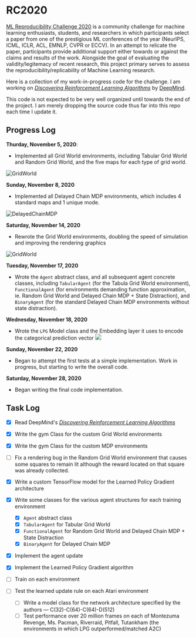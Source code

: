 # RC2020

[ML Reproducibility Challenge 2020](https://paperswithcode.com/rc2020) is a community challenge for machine learning enthusiasts, students, and researchers in which participants select a paper from one of the prestigious ML conferences of the year (NeurIPS, ICML, ICLR, ACL, EMNLP, CVPR or ECCV). In an attempt to relicate the paper, participants provide additional support either towards or against the claims and results of the work. Alongside the goal of evaluating the validity/legitemacy of recent research, this project primary serves to assess the reproducibility/replicability of Machine Learning research.

Here is a collection of my work-in-progress code for the challenge. I am working on [*Discovering Reinforcement Learning Algorithms*](https://arxiv.org/pdf/2007.08794v1.pdf) by [DeepMind](https://deepmind.com/research/publications/Discovering-Reinforcement-Learning-Algorithms).

This code is not expected to be very well organized until towards the end of the project. I am merely dropping the source code thus far into this repo each time I update it.

## Progress Log
**Thurday, November 5, 2020**:
* Implemented all Grid World environments, including Tabular Grid World and Random Grid World, and the five maps for each type of grid world.
<img src="https://i.ibb.co/QMmJzZ5/Screen-Shot-2020-11-05-at-6-08-24-PM.png" alt="GridWorld" border="0">

**Sunday, November 8, 2020**
* Implemented all Delayed Chain MDP environments, which includes 4 standard maps and 1 unique mode.
<img src="https://i.ibb.co/j3wxSKV/Screen-Shot-2020-11-08-at-6-34-24-PM.png" alt="DelayedChainMDP" border="0">

**Saturday, November 14, 2020**
* Rewrote the Grid World environments, doubling the speed of simulation and improving the rendering graphics
<img src="https://i.ibb.co/2YnGksh/Screen-Shot-2020-11-14-at-4-20-44-PM.png" alt="GridWorld" border="0">

**Tuesday, November 17, 2020**
* Wrote the `Agent` abstract class, and all subsequent agent concrete classes, including `TabularAgent` (for the Tabula Grid World environment), `FunctionalAgent` (for environments demanding function approximation, ie. Random Grid World and Delayed Chain MDP + State Distraction), and `BinaryAgent` (for the standard Delayed Chain MDP environments without state distraction).

**Wednesday, November 18, 2020**
* Wrote the `LPG` Model class and the Embedding layer it uses to encode the categorical prediction vector <img src="https://render.githubusercontent.com/render/math?math=y">

**Sunday, November 22, 2020**
* Began to attempt the first tests at a simple implementation. Work in progress, but starting to write the overall code.

**Saturday, November 28, 2020**
* Began writing the final code implementation.

## Task Log
- [x] Read DeepMind's [*Discovering Reinforcement Learning Algorithms*](https://arxiv.org/pdf/2007.08794v1.pdf)
- [x] Write the gym Class for the custom Grid World environments
- [x] Write the gym Class for the custom MDP environments
- [ ] Fix a rendering bug in the Random Grid World environment that causes some squares to remain lit although the reward located on that square was already collected.
- [x] Write a custom TensorFlow model for the Learned Policy Gradient architecture
- [x] Write some classes for the various agent structures for each training environment

  * [x] `Agent` abstract class
  * [x] `TabularAgent` for Tabular Grid World
  * [x] `FunctionalAgent` for Random Grid World and Delayed Chain MDP + State Distraction
  * [x] `BinaryAgent` for Delayed Chain MDP
  
- [x] Implement the agent update
- [x] Implement the Learned Policy Gradient algorithm
- [ ] Train on each environment
- [ ] Test the learned update rule on each Atari environment

  * [ ] Write a model class for the network architecture specified by the authors — C(32)-C(64)-C(64)-D(512)
  * [ ] Test performance over 20 million frames on each of Montezuma Revenge, Ms. Pacman, Riverraid, Pitfall, Tutankham (the environments in which LPG outperformed/matched A2C)
